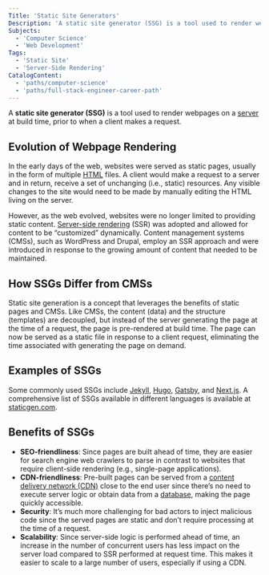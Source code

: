 ```yaml
---
Title: 'Static Site Generators'
Description: 'A static site generator (SSG) is a tool used to render webpages on a server at build time, prior to when a client makes a request.'
Subjects:
  - 'Computer Science'
  - 'Web Development'
Tags:
  - 'Static Site'
  - 'Server-Side Rendering'
CatalogContent:
  - 'paths/computer-science'
  - 'paths/full-stack-engineer-career-path'
---
```


A **static site generator (SSG)** is a tool used to render webpages on a [server](https://www.codecademy.com/resources/docs/general/server) at build time, prior to when a client makes a request.

## Evolution of Webpage Rendering

In the early days of the web, websites were served as static pages, usually in the form of multiple [HTML](https://www.codecademy.com/resources/docs/html) files. A client would make a request to a server and in return, receive a set of unchanging (i.e., static) resources. Any visible changes to the site would need to be made by manually editing the HTML living on the server.

However, as the web evolved, websites were no longer limited to providing static content. [Server-side rendering](https://www.codecademy.com/resources/docs/general/server-side-rendering) (SSR) was adopted and allowed for content to be “customized” dynamically. Content management systems (CMSs), such as WordPress and Drupal, employ an SSR approach and were introduced in response to the growing amount of content that needed to be maintained.

## How SSGs Differ from CMSs

Static site generation is a concept that leverages the benefits of static pages and CMSs. Like CMSs, the content (data) and the structure (templates) are decoupled, but instead of the server generating the page at the time of a request, the page is pre-rendered at build time. The page can now be served as a static file in response to a client request, eliminating the time associated with generating the page on demand.

## Examples of SSGs

Some commonly used SSGs include [Jekyll](https://jekyllrb.com/), [Hugo](https://gohugo.io/), [Gatsby](https://www.gatsbyjs.com/), and [Next.js](https://www.codecademy.com/resources/docs/open-source/next-js). A comprehensive list of SSGs available in different languages is available at [staticgen.com](http://staticgen.com).

## Benefits of SSGs

- **SEO-friendliness**: Since pages are built ahead of time, they are easier for search engine web crawlers to parse in contrast to websites that require client-side rendering (e.g., single-page applications).
- **CDN-friendliness**: Pre-built pages can be served from a [content delivery network (CDN)](https://www.codecademy.com/resources/docs/general/cdn) close to the end user since there’s no need to execute server logic or obtain data from a [database](https://www.codecademy.com/resources/docs/general/database), making the page quickly accessible.
- **Security**: It’s much more challenging for bad actors to inject malicious code since the served pages are static and don’t require processing at the time of a request.
- **Scalability**: Since server-side logic is performed ahead of time, an increase in the number of concurrent users has less impact on the server load compared to SSR performed at request time. This makes it easier to scale to a large number of users, especially if using a CDN.

